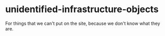 # unidentified-infrastructure-objects
For things that we can't put on the site, because we don't know what they are.
